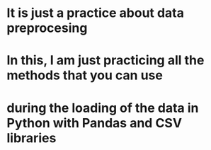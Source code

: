 # It is just a practice about data preprocesing
# In this, I am just practicing all the methods that you can use
# during the loading of the data in Python with Pandas and CSV libraries
